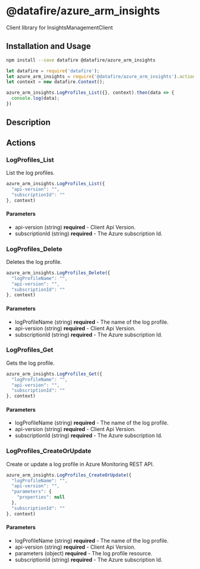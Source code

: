 # @datafire/azure_arm_insights

Client library for InsightsManagementClient

## Installation and Usage
```bash
npm install --save datafire @datafire/azure_arm_insights
```

```js
let datafire = require('datafire');
let azure_arm_insights = require('@datafire/azure_arm_insights').actions;
let context = new datafire.Context();

azure_arm_insights.LogProfiles_List({}, context).then(data => {
  console.log(data);
})
```

## Description


## Actions
### LogProfiles_List
List the log profiles.


```js
azure_arm_insights.LogProfiles_List({
  "api-version": "",
  "subscriptionId": ""
}, context)
```

#### Parameters
* api-version (string) **required** - Client Api Version.
* subscriptionId (string) **required** - The Azure subscription Id.

### LogProfiles_Delete
Deletes the log profile.


```js
azure_arm_insights.LogProfiles_Delete({
  "logProfileName": "",
  "api-version": "",
  "subscriptionId": ""
}, context)
```

#### Parameters
* logProfileName (string) **required** - The name of the log profile.
* api-version (string) **required** - Client Api Version.
* subscriptionId (string) **required** - The Azure subscription Id.

### LogProfiles_Get
Gets the log profile.


```js
azure_arm_insights.LogProfiles_Get({
  "logProfileName": "",
  "api-version": "",
  "subscriptionId": ""
}, context)
```

#### Parameters
* logProfileName (string) **required** - The name of the log profile.
* api-version (string) **required** - Client Api Version.
* subscriptionId (string) **required** - The Azure subscription Id.

### LogProfiles_CreateOrUpdate
Create or update a log profile in Azure Monitoring REST API.


```js
azure_arm_insights.LogProfiles_CreateOrUpdate({
  "logProfileName": "",
  "api-version": "",
  "parameters": {
    "properties": null
  },
  "subscriptionId": ""
}, context)
```

#### Parameters
* logProfileName (string) **required** - The name of the log profile.
* api-version (string) **required** - Client Api Version.
* parameters (object) **required** - The log profile resource.
* subscriptionId (string) **required** - The Azure subscription Id.

